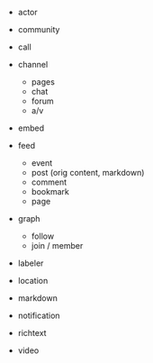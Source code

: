 
- actor
- community

- call
- channel
  - pages
  - chat
  - forum
  - a/v
- embed
- feed
  - event
  - post (orig content, markdown)
  - comment
  - bookmark
  - page
- graph
  - follow
  - join / member
- labeler
- location
- markdown
- notification
- richtext
- video
